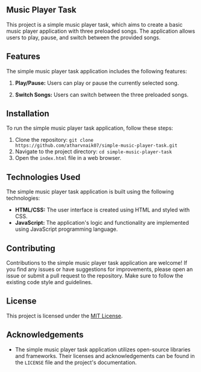 ## Music Player Task

This project is a simple music player task, which aims to create a basic music player application with three preloaded songs. The application allows users to play, pause, and switch between the provided songs.

## Features

The simple music player task application includes the following features:

1. **Play/Pause:** Users can play or pause the currently selected song.

2. **Switch Songs:** Users can switch between the three preloaded songs.

## Installation

To run the simple music player task application, follow these steps:

1. Clone the repository: `git clone https://github.com/atharvnaik07/simple-music-player-task.git`
2. Navigate to the project directory: `cd simple-music-player-task`
3. Open the `index.html` file in a web browser.

## Technologies Used

The simple music player task application is built using the following technologies:

- **HTML/CSS:** The user interface is created using HTML and styled with CSS.
- **JavaScript:** The application's logic and functionality are implemented using JavaScript programming language.

## Contributing

Contributions to the simple music player task application are welcome! If you find any issues or have suggestions for improvements, please open an issue or submit a pull request to the repository. Make sure to follow the existing code style and guidelines.

## License

This project is licensed under the [MIT License](LICENSE).

## Acknowledgements

- The simple music player task application utilizes open-source libraries and frameworks. Their licenses and acknowledgements can be found in the `LICENSE` file and the project's documentation.
